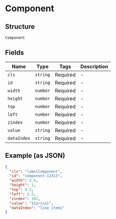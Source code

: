 
# Component

## Structure

`Component`

## Fields

| Name | Type | Tags | Description |
|  --- | --- | --- | --- |
| `cls` | `string` | Required | - |
| `id` | `string` | Required | - |
| `width` | `number` | Required | - |
| `height` | `number` | Required | - |
| `top` | `number` | Required | - |
| `left` | `number` | Required | - |
| `zindex` | `number` | Required | - |
| `value` | `string` | Required | - |
| `dataIndex` | `string` | Required | - |

## Example (as JSON)

```json
{
  "cls": "labelComponent",
  "id": "component-12313",
  "width": 3.5,
  "height": 1,
  "top": 4.2,
  "left": 2.5,
  "zindex": 102,
  "value": "${price}",
  "dataIndex": "line_items"
}
```

